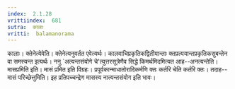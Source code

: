 ```yaml
---
index:  2.1.28
vrittiindex:  681
sutra:  कालाः
vritti:  balamanorama 
---
```


कालाः। क्तेनेत्येवेति। क्तेनेत्यनुवर्तत एवेत्यर्थः। कालवाचिप्रकृतिकद्वितीयान्ताः क्तप्रत्ययान्तप्रकृतिकसुबन्तेन वा समस्यन्त इत्यर्थः। ननु `अत्यन्तसंयोगे चे'त्युत्तरसूत्रेणैव सिद्धे किमर्थमिदमित्यत आह--अनत्यन्तेति। मासप्रमिति इति। मासं प्रमित इति विग्रहः। प्रपूर्वकान्माधातोरादिकर्मणि क्तः कर्तरि चेति कर्तरि क्तः। तदाह--मासं परिच्छेत्तुमिति। इह प्रतिपच्चन्द्रेण मासस्य नात्यन्तसंयोग इति भावः। 


